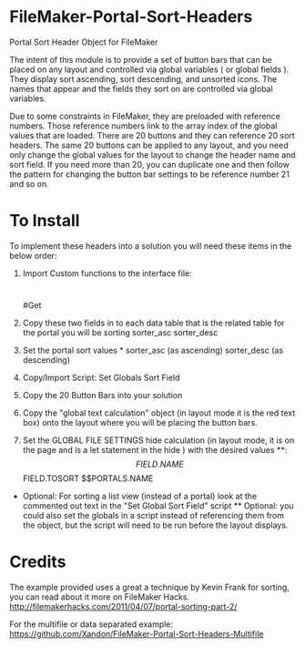 # FileMaker-Portal-Sort-Headers
Portal Sort Header Object for FileMaker

The intent of this module is to provide a set of button bars that can be placed on any layout and controlled via global variables ( or global fields ). They display sort ascending, sort descending, and unsorted icons. The names that appear and the fields they sort on are controlled via global variables. 

Due to some constraints in FileMaker, they are preloaded with reference numbers. Those reference numbers link to the array index of the global values that are loaded. There are 20 buttons and they can reference 20 sort headers. The same 20 buttons can be applied to any layout, and you need only change the global values for the layout to change the header name and sort field. If you need more than 20, you can duplicate one and then follow the pattern for changing the button bar settings to be reference number 21 and so on.

# To Install
To implement these headers into a solution you will need these items in the below order:

1. Import Custom functions to the interface file:
	#
	#Get

2. Copy these two fields in to each data table that is the related table for the portal you will be sorting
	sorter_asc
	sorter_desc

3. Set the portal sort values *
	sorter_asc (as ascending)
	sorter_desc (as descending)

4. Copy/Import Script:
	Set Globals Sort Field

5. Copy the 20 Button Bars into your solution

6. Copy the "global text calculation" object (in layout mode it is the red text box) onto the layout where you will be placing the button bars.

7. Set the GLOBAL FILE SETTINGS hide calculation (in layout mode, it is on the page and is a let statement in the hide ) with the desired values **:
	$$FIELD.NAME
	$$FIELD.TOSORT
	$$PORTALS.NAME

*  Optional: For sorting a list view (instead of a portal) look at the commented out text in the "Set Global Sort Field" script
** Optional: you could also set the globals in a script instead of referencing them from the object, but the script will need to be run before the layout displays.
    
    
# Credits
The example provided uses a great a technique by Kevin Frank for sorting, you can read about it more on FileMaker Hacks.
http://filemakerhacks.com/2011/04/07/portal-sorting-part-2/

For the multifile or data separated example:
https://github.com/Xandon/FileMaker-Portal-Sort-Headers-Multifile
